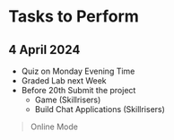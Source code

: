 # Tasks to Perform

## 4 April 2024

- Quiz on Monday Evening Time
- Graded Lab next Week
- Before 20th Submit the project
    - Game (Skillrisers)
    - Build Chat Applications (Skillrisers)

> Online Mode 